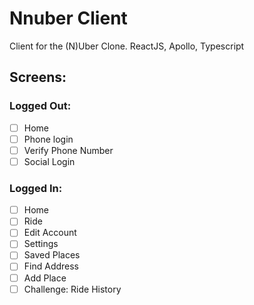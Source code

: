 # Nnuber Client

Client for the (N)Uber Clone. ReactJS, Apollo, Typescript

## Screens:

### Logged Out:
 - [ ] Home
 - [ ] Phone login 
 - [ ] Verify Phone Number
 - [ ] Social Login

 ### Logged In: 
 - [ ] Home
 - [ ] Ride
 - [ ] Edit Account
 - [ ] Settings
 - [ ] Saved Places
 - [ ] Find Address
 - [ ] Add Place
 - [ ] Challenge: Ride History
